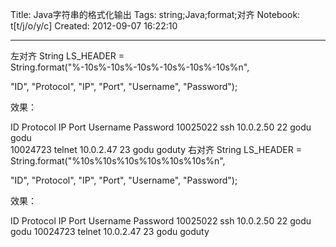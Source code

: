 Title: Java字符串的格式化输出
Tags: string;Java;format;对齐
Notebook: t[t/j/o/y/c]
Created: 2012-09-07 16:22:10

------

左对齐 
String LS_HEADER = String.format("%-10s%-10s%-10s%-10s%-10s%-10s%n", 

   "ID", "Protocol", "IP", "Port", "Username", "Password");

效果：

ID  Protocol IP  Port  Username Password 
10025022 ssh  10.0.2.50 22  godu  godu  
10024723 telnet 10.0.2.47 23  godu  goduty
 右对齐 
 String LS_HEADER = String.format("%10s%10s%10s%10s%10s%10s%n", 

   "ID", "Protocol", "IP", "Port", "Username", "Password"); 

效果：

  ID Protocol  IP  Port Username Password 
 10025022  ssh 10.0.2.50  22  godu  godu 
 10024723 telnet 10.0.2.47  23  godu goduty